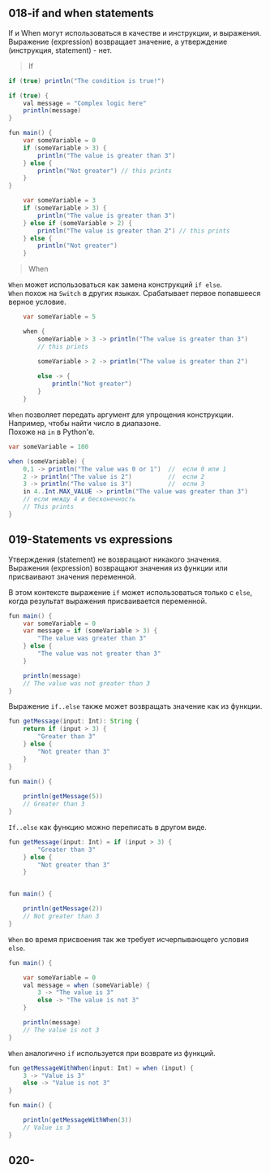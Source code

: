 ## 018-if and when statements

If и When могут использоваться в качестве и инструкции, и выражения. Выражение (expression) возвращает значение, а утверждение (инструкция, statement) - нет.  

> If

```java
if (true) println("The condition is true!")
```

```java
if (true) {
    val message = "Complex logic here"
    println(message)
}
```

```java
fun main() {
    var someVariable = 0
    if (someVariable > 3) {
        println("The value is greater than 3")
    } else {
        println("Not greater") // this prints
    }
}
```

```java
    var someVariable = 3
    if (someVariable > 3) {
        println("The value is greater than 3")
    } else if (someVariable > 2) {
        println("The value is greater than 2") // this prints
    } else {
        println("Not greater")
    }
```

> When

`When` может использоваться как замена конструкций `if else`.  
`When` похож на `Switch` в других языках. Срабатывает первое попавшееся верное условие.  

```java
    var someVariable = 5

    when {
        someVariable > 3 -> println("The value is greater than 3") 
        // this prints

        someVariable > 2 -> println("The value is greater than 2")
        
        else -> {
            println("Not greater")
        }
    }
```

`When` позволяет передать аргумент для упрощения конструкции.  
Например, чтобы найти число в диапазоне.  
Похоже на `in` в Python'e.  

```java
var someVariable = 100

when (someVariable) {
    0,1 -> println("The value was 0 or 1")  //  если 0 или 1
    2 -> println("The value is 2")          //  если 2
    3 -> println("The value is 3")          //  если 3
    in 4..Int.MAX_VALUE -> println("The value was greater than 3")  
    // если между 4 и бесконечность 
    // This prints
}
```

## 019-Statements vs expressions

Утверждения (statement) не возвращают никакого значения.  
Выражения (expression) возвращают значения из функции или присваивают значения переменной.  

В этом контексте выражение `if` может использоваться только с `else`, когда результат выражения присваивается переменной.  

```java
fun main() {
    var someVariable = 0
    var message = if (someVariable > 3) {
        "The value was greater than 3"
    } else {
        "The value was not greater than 3"
    }

    println(message)
    // The value was not greater than 3
}
```

Выражение `if..else` также может возвращать значение как из функции.

```java
fun getMessage(input: Int): String {
    return if (input > 3) {
        "Greater than 3"
    } else {
        "Not greater than 3"
    }
}

fun main() {
    
    println(getMessage(5))
    // Greater than 3
}
```

`If..else` как функцию можно переписать в другом виде.

```java
fun getMessage(input: Int) = if (input > 3) {
        "Greater than 3"
    } else {
        "Not greater than 3"
    }


fun main() {

    println(getMessage(2))
    // Not greater than 3
}
```

`When` во время присвоения так же требует исчерпывающего условия `else`.  

```java
fun main() {

    var someVariable = 0
    val message = when (someVariable) {
        3 -> "The value is 3"
        else -> "The value is not 3"
    }

    println(message)
    // The value is not 3
}
```

`When` аналогично `if` используется при возврате из функций.  

```java
fun getMessageWithWhen(input: Int) = when (input) {
    3 -> "Value is 3"
    else -> "Value is not 3"
}

fun main() {

    println(getMessageWithWhen(3))
    // Value is 3
}
```

## 020-









